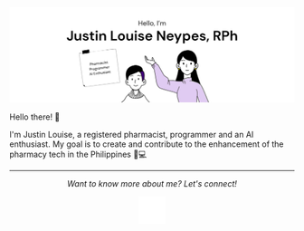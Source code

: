 [![Justin's GitHub Banner](./assets/github-banner.png)](https://www.linkedin.com/in/jlrnrph/)

Hello there! 👋

I'm Justin Louise, a registered pharmacist, programmer and an AI enthusiast. My goal is to create and contribute to the enhancement of the pharmacy tech in the Philippines 💊💻

<hr>
<p align="center">
  <i>Want to know more about me? Let's connect!</i>

  <p align="center">
    <a href="https://www.linkedin.com/in/jlrnrph/" alt="Linkedin"><img src="https://raw.githubusercontent.com/jlrn-rph/jlrn-rph/main/assets/icons/linkedin-box-fill.svg"></a>

  </p>
</p>
